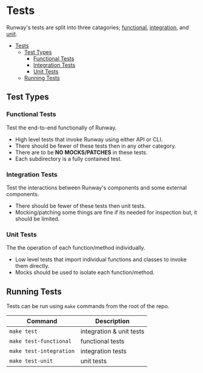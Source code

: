 # Tests

Runway's tests are split into three catagories; [functional](#functional-tests), [integration](#integration-tests), and [unit](#unit-tests).

- [Tests](#tests)
  - [Test Types](#test-types)
    - [Functional Tests](#functional-tests)
    - [Integration Tests](#integration-tests)
    - [Unit Tests](#unit-tests)
  - [Running Tests](#running-tests)

## Test Types

### Functional Tests

Test the end-to-end functionally of Runway.

- High level tests that invoke Runway using either API or CLI.
- There should be fewer of these tests then in any other category.
- There are to be **NO MOCKS/PATCHES** in these tests.
- Each subdirectory is a fully contained test.

### Integration Tests

Test the interactions between Runway's components and some external components.

- There should be fewer of these tests then unit tests.
- Mocking/patching some things are fine if its needed for inspection but, it should be limited.

### Unit Tests

The the operation of each function/method individually.

- Low level tests that import individual functions and classes to invoke them directly.
- Mocks should be used to isolate each function/method.

## Running Tests

Tests can be run using `make` commands from the root of the repo.

|         Command         |       Description        |
|-------------------------|--------------------------|
| `make test`             | integration & unit tests |
| `make test-functional`  | functional tests         |
| `make test-integration` | integration tests        |
| `make test-unit`        | unit tests               |
